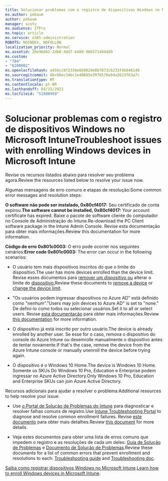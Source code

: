 ```yaml
---
title: Solucionar problemas com o registro de dispositivos Windows no Microsoft Intune
ms.author: pebaum
author: pebaum
manager: scotv
ms.audience: ITPro
ms.topic: article
ms.service: o365-administration
ROBOTS: NOINDEX, NOFOLLOW
localization_priority: Normal
ms.assetid: 20e9bd42-2db0-4dd7-b480-966571494dd9
ms.custom:
- "784"
- "6200002"
ms.openlocfilehash: a456cc8f2336e6b902de0b7873cb233f4b846140
ms.sourcegitcommit: 8bc60ec34bc1e40685e3976576e04a2623f63a7c
ms.translationtype: MT
ms.contentlocale: pt-BR
ms.lasthandoff: 04/15/2021
ms.locfileid: "51808959"
---
```

# <a name="troubleshoot-issues-with-enrolling-windows-devices-in-microsoft-intune"></a><span data-ttu-id="138ad-102">Solucionar problemas com o registro de dispositivos Windows no Microsoft Intune</span><span class="sxs-lookup"><span data-stu-id="138ad-102">Troubleshoot issues with enrolling Windows devices in Microsoft Intune</span></span>

<span data-ttu-id="138ad-103">Revise os recursos listados abaixo para resolver seu problema agora.</span><span class="sxs-lookup"><span data-stu-id="138ad-103">Review the resources listed below to resolve your issue now.</span></span>
  
<span data-ttu-id="138ad-104">Algumas mensagens de erro comuns e etapas de resolução:</span><span class="sxs-lookup"><span data-stu-id="138ad-104">Some common error messages and resolution steps:</span></span>
  
 <span data-ttu-id="138ad-105">**O software não pode ser instalado, 0x80cf4017:** Seu certificado de conta expirou.</span><span class="sxs-lookup"><span data-stu-id="138ad-105">**The software cannot be installed, 0x80cf4017:** Your account certificate has expired.</span></span> <span data-ttu-id="138ad-106">Baixe o pacote de software cliente do computador no Console de Administração do Intune.</span><span class="sxs-lookup"><span data-stu-id="138ad-106">Re-download the PC Client software package in the Intune Admin Console.</span></span> <span data-ttu-id="138ad-107">Revise esta documentação para obter mais informações.</span><span class="sxs-lookup"><span data-stu-id="138ad-107">Review this documentation for more information.</span></span>
  
 <span data-ttu-id="138ad-108">**Código de erro 0x801c0003:** O erro pode ocorrer nos seguintes cenários:</span><span class="sxs-lookup"><span data-stu-id="138ad-108">**Error code 0x801c0003:** The error can occur in the following scenarios:</span></span>
  
-  <span data-ttu-id="138ad-109">O usuário tem mais dispositivos inscritos do que o limite do dispositivo.</span><span class="sxs-lookup"><span data-stu-id="138ad-109">The user has more devices enrolled than the device limit.</span></span> <span data-ttu-id="138ad-110">Revise esses documentos para [remover um dispositivo ou](https://docs.microsoft.com/intune/devices-wipe) alterar o limite do [dispositivo.](https://docs.microsoft.com/intune/enrollment-restrictions-set#set-device-limit-restrictions)</span><span class="sxs-lookup"><span data-stu-id="138ad-110">Review these documents to [remove a device](https://docs.microsoft.com/intune/devices-wipe) or [change the device limit](https://docs.microsoft.com/intune/enrollment-restrictions-set#set-device-limit-restrictions).</span></span>

-  <span data-ttu-id="138ad-111">"Os usuários podem ingressar dispositivos no Azure AD" está definido como "nenhum".</span><span class="sxs-lookup"><span data-stu-id="138ad-111">"Users may join devices to Azure AD" is set to "none."</span></span> <span data-ttu-id="138ad-112">De defini-lo como todos ou selecionar usuários.</span><span class="sxs-lookup"><span data-stu-id="138ad-112">Set it to all or select users.</span></span> <span data-ttu-id="138ad-113">Revise [esta documentação](https://docs.microsoft.com/azure/active-directory/device-management-azure-portal#configure-device-settings) para obter mais informações.</span><span class="sxs-lookup"><span data-stu-id="138ad-113">Review [this documentation](https://docs.microsoft.com/azure/active-directory/device-management-azure-portal#configure-device-settings) for more information.</span></span>

-  <span data-ttu-id="138ad-114">O dispositivo já está inscrito por outro usuário.</span><span class="sxs-lookup"><span data-stu-id="138ad-114">The device is already enrolled by another user.</span></span> <span data-ttu-id="138ad-115">Se esse for o caso, remova o dispositivo do console do Azure Intune ou desemrolle manualmente o dispositivo antes de tentar novamente.</span><span class="sxs-lookup"><span data-stu-id="138ad-115">If that's the case, remove the device from the Azure Intune console or manually unenroll the device before trying again.</span></span>

-  <span data-ttu-id="138ad-116">O dispositivo é o Windows 10 Home.</span><span class="sxs-lookup"><span data-stu-id="138ad-116">The device is Windows 10 Home.</span></span> <span data-ttu-id="138ad-117">Somente os SKUs Do Windows 10 Pro, Education e Enterprise podem ingressar no Azure Active Directory.</span><span class="sxs-lookup"><span data-stu-id="138ad-117">Only Windows 10 Pro, Education and Enterprise SKUs can join Azure Active Directory.</span></span>

<span data-ttu-id="138ad-118">Recursos adicionais para ajudar a resolver o problema:</span><span class="sxs-lookup"><span data-stu-id="138ad-118">Additional resources to help resolve your issue:</span></span>
  
-  <span data-ttu-id="138ad-119">Use [o Portal de Solução de Problemas do Intune](https://devicemanagement.microsoft.com/#blade/Microsoft_Intune_DeviceSettings/TroubleshootBlade) para diagnosticar e resolver falhas comuns de registro.</span><span class="sxs-lookup"><span data-stu-id="138ad-119">Use [Intune Troubleshooting Portal](https://devicemanagement.microsoft.com/#blade/Microsoft_Intune_DeviceSettings/TroubleshootBlade) to diagnose and resolve common enrollment failures.</span></span> <span data-ttu-id="138ad-120">Revise [este documento](https://docs.microsoft.com/intune/help-desk-operators) para obter mais detalhes.</span><span class="sxs-lookup"><span data-stu-id="138ad-120">Review [this document](https://docs.microsoft.com/intune/help-desk-operators) for more details.</span></span>

-  <span data-ttu-id="138ad-121">Veja estes documentos para obter uma lista de erros comuns que impedem o registro e as resoluções de cada um deles: [Guia de Solução de Problemas](https://support.microsoft.com/help/4089533/troubleshooting-windows-device-enrollment-problems-in-microsoft-intune) e [Documento de Solução de Problemas](https://docs.microsoft.com/troubleshoot/mem/intune/troubleshoot-device-enrollment-in-intune).</span><span class="sxs-lookup"><span data-stu-id="138ad-121">Review these documents for a list of common errors that prevent enrollment and resolutions to each: [Troubleshooting guide](https://support.microsoft.com/help/4089533/troubleshooting-windows-device-enrollment-problems-in-microsoft-intune) and [Troubleshooting doc](https://docs.microsoft.com/troubleshoot/mem/intune/troubleshoot-device-enrollment-in-intune).</span></span>

<span data-ttu-id="138ad-122">[Saiba como registrar dispositivos Windows no Microsoft Intune](https://docs.microsoft.com/intune/windows-enroll).</span><span class="sxs-lookup"><span data-stu-id="138ad-122">[Learn how to enroll Windows devices in Microsoft Intune](https://docs.microsoft.com/intune/windows-enroll).</span></span>
